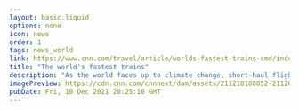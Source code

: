 ```yaml
---
layout: basic.liquid
options: none
icon: news
order: 1
tags: news_world
link: https://www.cnn.com/travel/article/worlds-fastest-trains-cmd/index.html
title: "The world's fastest trains"
description: "As the world faces up to climate change, short-haul flights look increasingly unattractive to many travelers. The flygskam (flight shame) phenomenon that started in Scandinavia is already inspiring many travelers to reduce their reliance on airlines."
imagePreview: https://cdn.cnn.com/cnnnext/dam/assets/211210100052-211209080300-restricted-11-worlds-fastest-trains-video-synd-2.jpeg
pubDate: Fri, 10 Dec 2021 20:25:10 GMT
---
```

